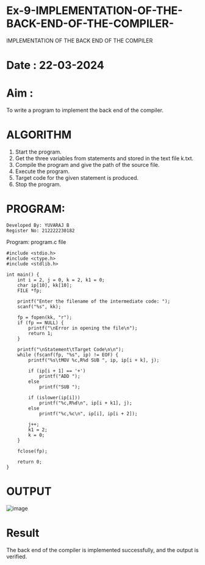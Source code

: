 # Ex-9-IMPLEMENTATION-OF-THE-BACK-END-OF-THE-COMPILER-
IMPLEMENTATION OF THE BACK END OF THE COMPILER 
# Date : 22-03-2024
# Aim :
To write a program to implement the back end of the compiler.
# ALGORITHM
1. Start the program.
2. Get the three variables from statements and stored in the text file k.txt.
3. Compile the program and give the path of the source file.
4. Execute the program.
5. Target code for the given statement is produced.
6. Stop the program.
# PROGRAM:
```
Developed By: YUVARAJ B
Register No: 212222230182
```
Program: program.c file
```
#include <stdio.h>
#include <ctype.h>
#include <stdlib.h>

int main() {
    int i = 2, j = 0, k = 2, k1 = 0;
    char ip[10], kk[10];
    FILE *fp;

    printf("Enter the filename of the intermediate code: ");
    scanf("%s", kk);

    fp = fopen(kk, "r");
    if (fp == NULL) {
        printf("\nError in opening the file\n");
        return 1;
    }

    printf("\nStatement\tTarget Code\n\n");
    while (fscanf(fp, "%s", ip) != EOF) {
        printf("%s\tMOV %c,R%d SUB ", ip, ip[i + k], j);

        if (ip[i + 1] == '+')
            printf("ADD ");
        else
            printf("SUB ");

        if (islower(ip[i]))
            printf("%c,R%d\n", ip[i + k1], j);
        else
            printf("%c,%c\n", ip[i], ip[i + 2]);

        j++;
        k1 = 2;
        k = 0;
    }

    fclose(fp);

    return 0;
}
```
# OUTPUT
![image](https://github.com/NAGINENIROHITH/Ex-9-IMPLEMENTATION-OF-THE-BACK-END-OF-THE-COMPILER-/assets/118344049/51863169-7796-43c7-b797-496553a2f5a7)

# Result
The back end of the compiler is implemented successfully, and the output is verified.
